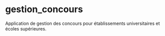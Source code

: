 # gestion_concours
Application de gestion des concours pour établissements universitaires et écoles  supérieures.
